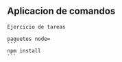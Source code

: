 ## Aplicacion de comandos

    Ejercicio de tareas

    paquetes node=
    ```
    npm install
    ```